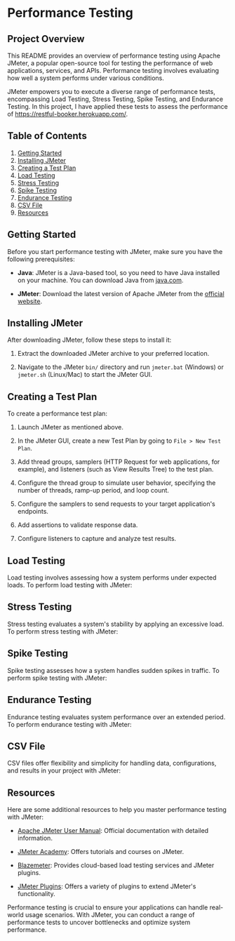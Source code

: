# Performance Testing

## Project Overview

This README provides an overview of performance testing using Apache JMeter, a popular open-source tool for testing the performance of web applications, services, and APIs.
Performance testing involves evaluating how well a system performs under various conditions. 

JMeter empowers you to execute a diverse range of performance tests, encompassing Load Testing, Stress Testing, Spike Testing, and Endurance Testing. In this project, I have applied these tests to assess the performance of https://restful-booker.herokuapp.com/.

## Table of Contents

1. [Getting Started](#getting-started)
2. [Installing JMeter](#installing-jmeter)
3. [Creating a Test Plan](#creating-a-test-plan)
4. [Load Testing](#load-testing)
5. [Stress Testing](#stress-testing)
6. [Spike Testing](#spike-testing)
7. [Endurance Testing](#endurance-testing)
8. [CSV File](#csv-file)
9. [Resources](#resources)

## Getting Started

Before you start performance testing with JMeter, make sure you have the following prerequisites:

- **Java**: JMeter is a Java-based tool, so you need to have Java installed on your machine. You can download Java from [java.com](https://www.java.com/).

- **JMeter**: Download the latest version of Apache JMeter from the [official website](https://jmeter.apache.org/download_jmeter.cgi).

## Installing JMeter

After downloading JMeter, follow these steps to install it:

1. Extract the downloaded JMeter archive to your preferred location.

2. Navigate to the JMeter `bin/` directory and run `jmeter.bat` (Windows) or `jmeter.sh` (Linux/Mac) to start the JMeter GUI.

## Creating a Test Plan

To create a performance test plan:

1. Launch JMeter as mentioned above.

2. In the JMeter GUI, create a new Test Plan by going to `File > New Test Plan`.

3. Add thread groups, samplers (HTTP Request for web applications, for example), and listeners (such as View Results Tree) to the test plan.

4. Configure the thread group to simulate user behavior, specifying the number of threads, ramp-up period, and loop count.

5. Configure the samplers to send requests to your target application's endpoints.

6. Add assertions to validate response data.

7. Configure listeners to capture and analyze test results.

## Load Testing

Load testing involves assessing how a system performs under expected loads. To perform load testing with JMeter:



## Stress Testing

Stress testing evaluates a system's stability by applying an excessive load. To perform stress testing with JMeter:



## Spike Testing

Spike testing assesses how a system handles sudden spikes in traffic. To perform spike testing with JMeter:



## Endurance Testing

Endurance testing evaluates system performance over an extended period. To perform endurance testing with JMeter:



## CSV File

CSV files offer flexibility and simplicity for handling data, configurations, and results in your project with JMeter:


## Resources

Here are some additional resources to help you master performance testing with JMeter:

- [Apache JMeter User Manual](https://jmeter.apache.org/usermanual/index.html): Official documentation with detailed information.

- [JMeter Academy](https://jmeteracademy.com/): Offers tutorials and courses on JMeter.

- [Blazemeter](https://www.blazemeter.com/): Provides cloud-based load testing services and JMeter plugins.

- [JMeter Plugins](https://jmeter-plugins.org/): Offers a variety of plugins to extend JMeter's functionality.

Performance testing is crucial to ensure your applications can handle real-world usage scenarios. With JMeter, you can conduct a range of performance tests to uncover bottlenecks and optimize system performance.
